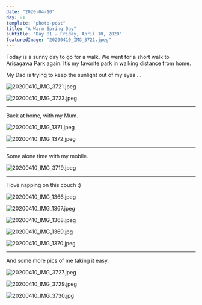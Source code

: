 ```yaml
---
date: "2020-04-10"
day: 81
template: "photo-post"
title: "A Warm Spring Day"
subtitle: "Day 81 – Friday, April 10, 2020"
featuredImage: "20200410_IMG_3721.jpeg"
---
```


Today is a sunny day to go for a walk. We went for a short walk to Arisagawa Park again. It’s my favorite park in walking distance from home.

My Dad is trying to keep the sunlight out of my eyes …

![20200410_IMG_3721.jpeg](20200410_IMG_3721.jpeg)

![20200410_IMG_3723.jpeg](20200410_IMG_3723.jpeg)

<hr />

Back at home, with my Mum.

![20200410_IMG_1371.jpeg](20200410_IMG_1371.jpeg)

![20200410_IMG_1372.jpeg](20200410_IMG_1372.jpeg)

<hr />

Some alone time with my mobile.

![20200410_IMG_3719.jpeg](20200410_IMG_3719.jpeg)

<hr />

I love napping on this couch :)

![20200410_IMG_1366.jpeg](20200410_IMG_1366.jpeg)

![20200410_IMG_1367.jpeg](20200410_IMG_1367.jpeg)

![20200410_IMG_1368.jpeg](20200410_IMG_1368.jpeg)

![20200410_IMG_1369.jpg](20200410_IMG_1369.jpg)

![20200410_IMG_1370.jpeg](20200410_IMG_1370.jpeg)

<hr />

And some more pics of me taking it easy.

![20200410_IMG_3727.jpeg](20200410_IMG_3727.jpeg)

![20200410_IMG_3729.jpeg](20200410_IMG_3729.jpeg)

![20200410_IMG_3730.jpg](20200410_IMG_3730.jpg)
